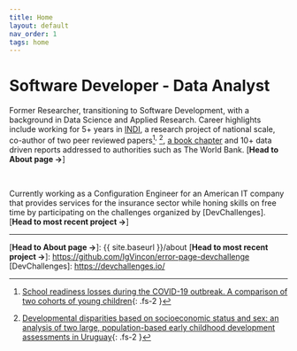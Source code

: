 ```yaml
---
title: Home
layout: default
nav_order: 1
tags: home
---
```


# Software Developer - Data Analyst

Former Researcher, transitioning to Software Development, with a background in Data Science and Applied Research. Career highlights include working for 5+ years in [INDI], a research project of national scale, co-author of two peer reviewed papers[^1]<sup>,</sup> [^2], [a book chapter] and 10+ data driven reports addressed to authorities such as The World Bank. 
[**Head to About page →**]

<br>

Currently working as a Configuration Engineer for an American IT company that provides services for the insurance sector while honing skills on free time by participating on the challenges organized by [DevChallenges]. 
[**Head to most recent project →**]

----
[^1]: [School readiness losses during the COVID-19 outbreak. A comparison of two cohorts of young children](https://srcd.onlinelibrary.wiley.com/doi/10.1111/cdev.13738){: .fs-2 }
[^2]: [Developmental disparities based on socioeconomic status and sex: an analysis of two large, population-based early childhood development assessments in Uruguay](https://www.tandfonline.com/doi/abs/10.1080/03004430.2021.1946528){: .fs-2 }

[INDI]: https://www.ineed.edu.uy/socioemocional/experiencias/inventario-de-desarrollo-infantil-indi.html
[a book chapter]: https://psyarxiv.com/xg2hj/
[**Head to About page →**]: {{ site.baseurl }}/about
[**Head to most recent project →**]: https://github.com/IgVincon/error-page-devchallenge
[DevChallenges]: https://devchallenges.io/
